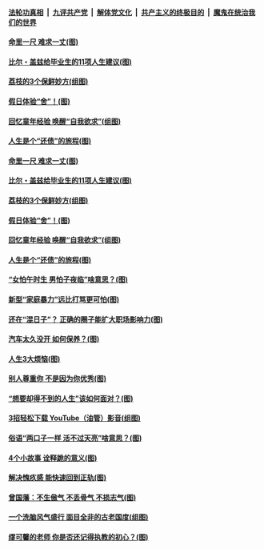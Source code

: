 ####  [法轮功真相](../../../../basic/blob/master/README.md?t=06211902) &nbsp;|&nbsp; [九评共产党](../../../../9ping.md/blob/master/README.md?t=06211902) &nbsp;|&nbsp; [解体党文化](../../../../jtdwh.md/blob/master/README.md?t=06211902)  &nbsp;|&nbsp; [共产主义的终极目的](../../../../gczydzjmd.md/blob/master/README.md?t=06211902) &nbsp;|&nbsp; [魔鬼在统治我们的世界](../../../../mgztzwmdsj.md/blob/master/README.md?t=06211902) 

#### [命里一尺 难求一丈(图)](../pages/p8/936782.md?t=06211902) 

#### [比尔・盖兹给毕业生的11项人生建议(图)](../pages/p8/936231.md?t=06211902) 

#### [荔枝的3个保鲜妙方(组图)](../pages/p8/936950.md?t=06211902) 

#### [假日体验“舍”！(图)](../pages/p8/937183.md?t=06211902) 

#### [回忆童年经验 唤醒“自我欲求”(组图)](../pages/p8/937082.md?t=06211902) 

#### [人生是个“还债”的旅程(图)](../pages/p8/936768.md?t=06211902) 

#### [命里一尺 难求一丈(图)](../pages/p8/936782.md?t=06211902) 

#### [比尔・盖兹给毕业生的11项人生建议(图)](../pages/p8/936231.md?t=06211902) 

#### [荔枝的3个保鲜妙方(组图)](../pages/p8/936950.md?t=06211902) 

#### [假日体验“舍”！(图)](../pages/p8/937183.md?t=06211902) 

#### [回忆童年经验 唤醒“自我欲求”(组图)](../pages/p8/937082.md?t=06211902) 

#### [人生是个“还债”的旅程(图)](../pages/p8/936768.md?t=06211902) 

#### [“女怕午时生 男怕子夜临”啥意思？(图)](../pages/p8/937081.md?t=06211902) 

#### [新型“家庭暴力”远比打骂更可怕(图)](../pages/p8/936230.md?t=06211902) 

#### [还在“混日子”？ 正确的圈子能扩大职场影响力(图)](../pages/p8/937049.md?t=06211902) 

#### [汽车太久没开 如何保养？(图)](../pages/p8/937035.md?t=06211902) 

#### [人生3大烦恼(图)](../pages/p8/936959.md?t=06211902) 

#### [别人尊重你 不是因为你优秀(图)](../pages/p8/936253.md?t=06211902) 

#### [“想要却得不到的人生”该如何面对？(图)](../pages/p8/936933.md?t=06211902) 

#### [3招轻松下载 YouTube（油管）影音(组图)](../pages/p8/936922.md?t=06211902) 

#### [俗语“两口子一样 活不过天亮”啥意思？(图)](../pages/p8/936917.md?t=06211902) 

#### [4个小故事 诠释跪的意义(图)](../pages/p8/936353.md?t=06211902) 

#### [解决愧疚感 能快速回到正轨(图)](../pages/p8/936834.md?t=06211902) 

#### [曾国藩：不生傲气 不丢骨气 不损志气(图)](../pages/p8/936248.md?t=06211902) 

#### [一个洗脑风气盛行 面目全非的古老国度(组图)](../pages/p8/936759.md?t=06211902) 

#### [缪可馨的老师 你是否还记得执教的初心？(图)](../pages/p8/936737.md?t=06211902) 

